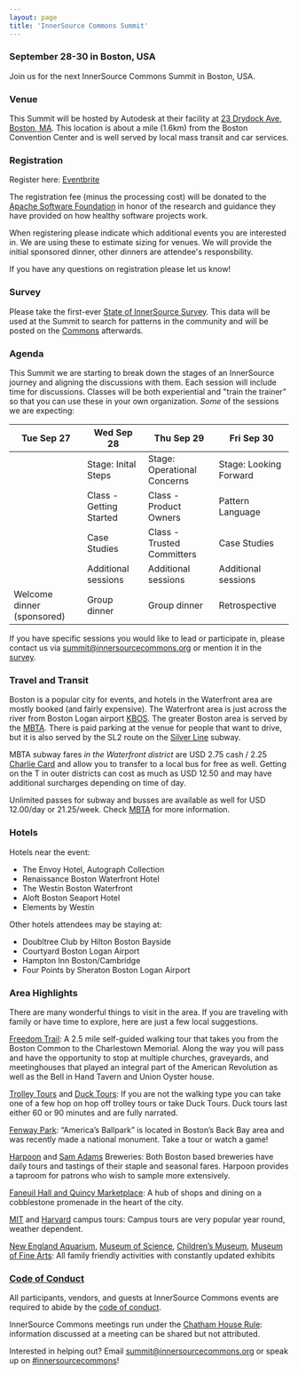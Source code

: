 ```yaml
---
layout: page
title: 'InnerSource Commons Summit'
---
```


### September 28-30 in Boston, USA

Join us for the next InnerSource Commons Summit in Boston, USA.

### Venue

This Summit will be hosted by Autodesk at their facility at [23 Drydock Ave, Boston, MA](https://www.google.com/maps/place/23+Drydock+Ave,+Boston,+MA+02210). This location is about a mile (1.6km) from the Boston Convention Center and is well served by local mass transit and car services.

### Registration

Register here: [Eventbrite](https://www.eventbrite.com/e/innersource-commons-summit-fall-2016-tickets-26666521283)

The registration fee (minus the processing cost) will be donated to the [Apache Software Foundation](http://apache.org/) in honor of the research and guidance they have provided on how healthy software projects work.

When registering please indicate which additional events you are interested in. We are using these to estimate sizing for venues. We will provide the initial sponsored dinner, other dinners are attendee's responsbility.

If you have any questions on registration please let us know!

### Survey

Please take the first-ever [State of InnerSource Survey](https://docs.google.com/forms/d/e/1FAIpQLSf1EBbeyYezb_j1U2x1K2YqrDTN7UPZYnYAkre2h5QceI0I4A/viewform). This data will be used at the Summit to search for patterns in the community and will be posted on the [Commons](http://innersourcecommons.org) afterwards.

### Agenda

This Summit we are starting to break down the stages of an InnerSource journey and aligning the discussions with them. Each session will include time for discussions. Classes will be both experiential and "train the trainer" so that you can use these in your own organization. *Some* of the sessions we are expecting: 

| Tue Sep 27 | Wed Sep 28 | Thu Sep 29 | Fri Sep 30 |
| --- | --- | --- | --- |
|  | Stage: Inital Steps | Stage: Operational Concerns | Stage: Looking Forward |
|  | Class - Getting Started | Class - Product Owners | Pattern Language |
|  | Case Studies | Class - Trusted Committers | Case Studies |
|  | Additional sessions | Additional sessions | Additional sessions |
| Welcome dinner (sponsored)  | Group dinner | Group dinner | Retrospective |

If you have specific sessions you would like to lead or participate in, please contact us via <summit@innersourcecommons.org> or mention it in the [survey](https://docs.google.com/forms/d/e/1FAIpQLSf1EBbeyYezb_j1U2x1K2YqrDTN7UPZYnYAkre2h5QceI0I4A/viewform).

### Travel and Transit

Boston is a popular city for events, and hotels in the Waterfront area are mostly booked (and fairly expensive). The Waterfront area is just across the river from Boston Logan airport [KBOS](http://www.massport.com/logan-airport/). The greater Boston area is served by the [MBTA](http://www.mbta.com). There is paid parking at the venue for people that want to drive, but it is also served by the SL2 route on the [Silver Line](http://www.mbta.com/schedules_and_maps/subway/lines/?route=SILVER) subway.

MBTA subway fares *in the Waterfront district* are USD 2.75 cash / 2.25 [Charlie Card](http://www.mbta.com/fares_and_passes/charlie/) and allow you to transfer to a local bus for free as well. Getting on the T in outer districts can cost as much as USD 12.50 and may have additional surcharges depending on time of day.

Unlimited passes for subway and busses are available as well for USD 12.00/day or 21.25/week. Check [MBTA](http://www.mbta.com/fares_and_passes/passes/) for more information.

### Hotels

Hotels near the event:

* The Envoy Hotel, Autograph Collection
* Renaissance Boston Waterfront Hotel
* The Westin Boston Waterfront
* Aloft Boston Seaport Hotel
* Elements by Westin

Other hotels attendees may be staying at:

* Doubltree Club by Hilton Boston Bayside
* Courtyard Boston Logan Airport
* Hampton Inn Boston/Cambridge
* Four Points by Sheraton Boston Logan Airport

### Area Highlights

There are many wonderful things to visit in the area. If you are traveling with family or have time to explore, here are just a few local suggestions.


[Freedom Trail](http://www.thefreedomtrail.org/): A 2.5 mile self-guided walking tour that takes you from the Boston Common to the Charlestown Memorial. Along the way you will pass and have the opportunity to stop at multiple churches, graveyards, and meetinghouses that played an integral part of the American Revolution as well as the Bell in Hand Tavern and Union Oyster house.
 
[Trolley Tours](http://www.trolleytours.com/boston/) and [Duck Tours](http://www.bostonducktours.com/): If you are not the walking type you can take one of a few hop on hop off trolley tours or take Duck Tours. Duck tours last either 60 or 90 minutes and are fully narrated.
 
[Fenway Park](http://boston.redsox.mlb.com/bos/ballpark/tour.jsp): “America’s Ballpark” is located in Boston’s Back Bay area and was recently made a national monument. Take a tour or watch a game!
 
[Harpoon](http://www.harpoonbrewery.com/breweries/boston/brewery-tours) and [Sam Adams](https://www.samueladams.com/boston-brewery/brewery-tours) Breweries:
Both Boston based breweries have daily tours and tastings of their staple and seasonal fares. Harpoon provides a taproom for patrons who wish to sample more extensively.
  
[Faneuil Hall and Quincy Marketplace](http://www.faneuilhallmarketplace.com/): A hub of shops and dining on a cobblestone promenade in the heart of the city.
 
[MIT](https://institute-events.mit.edu/visit/tours) and [Harvard](https://institute-events.mit.edu/visit/tours) campus tours: Campus tours are very popular year round, weather dependent.

[New England Aquarium](http://www.neaq.org/), [Museum of Science](http://www.mos.org), [Children’s Museum](http://www.bostonchildrensmuseum.org), [Museum of Fine Arts](http://www.mfa.org):
All family friendly activities with constantly updated exhibits


### [Code of Conduct](/events/conduct/)

All participants, vendors, and guests at InnerSource Commons events are required to abide by the [code of conduct](/events/conduct/). 


InnerSource Commons meetings run under the [Chatham House Rule](https://en.wikipedia.org/wiki/Chatham_House_Rule): information discussed at a meeting can be shared but not attributed.

Interested in helping out? Email <summit@innersourcecommons.org> or speak up on [#innersourcecommons](https://innersourcecommons-inviter.herokuapp.com/)!
